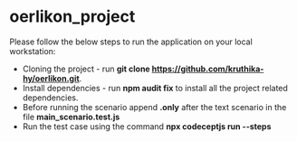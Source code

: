 # oerlikon_project
Please follow the below steps to run the application on your local workstation:
  - Cloning the project - run **git clone https://github.com/kruthika-hy/oerlikon.git**.
  - Install dependencies - run **npm audit fix** to install all the project related dependencies.
  - Before running the scenario append **.only** after the text scenario in the file **main_scenario.test.js**
  - Run the test case using the command **npx codeceptjs run --steps**
